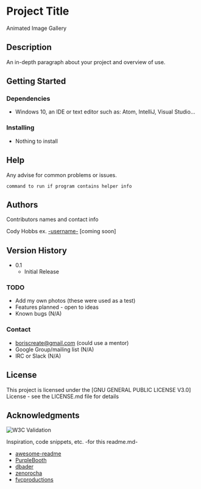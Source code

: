 
# Project Title

Animated Image Gallery

## Description

An in-depth paragraph about your project and overview of use.

## Getting Started

### Dependencies

-   Windows 10, an IDE or text editor such as: Atom, IntelliJ, Visual Studio...

### Installing

-   Nothing to install

## Help

Any advise for common problems or issues.

    command to run if program contains helper info

## Authors

Contributors names and contact info

Cody Hobbs
ex. [-username-](-site-) [coming soon]

## Version History

-   0.1
    -   Initial Release

### TODO
- Add my own photos (these were used as a test)
- Features planned - open to ideas
- Known bugs (N/A)

### Contact
- boriscreate@gmail.com (could use a mentor)
- Google Group/mailing list (N/A)
- IRC or Slack (N/A)

## License

This project is licensed under the [GNU GENERAL PUBLIC LICENSE V3.0] License - see the LICENSE.md file for details

## Acknowledgments

![W3C Validation](https://img.shields.io/w3c-validation/html?targetUrl=https%3A%2F%2Fvalidator.w3.org%2Fnu%2F%23textarea)

Inspiration, code snippets, etc.
-for this readme.md-

-  [awesome-readme](https://github.com/matiassingers/awesome-readme)
-  [PurpleBooth](https://gist.github.com/PurpleBooth/109311bb0361f32d87a2)
-  [dbader](https://github.com/dbader/readme-template)
-  [zenorocha](https://gist.github.com/zenorocha/4526327)
-  [fvcproductions](https://gist.github.com/fvcproductions/1bfc2d4aecb01a834b46)
